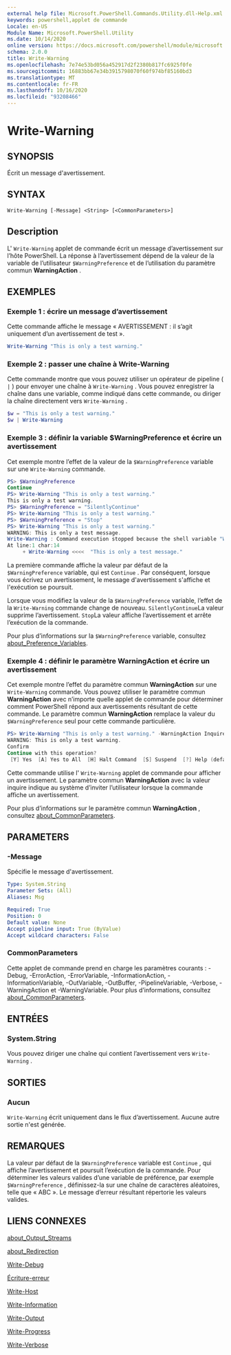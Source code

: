 ```yaml
---
external help file: Microsoft.PowerShell.Commands.Utility.dll-Help.xml
keywords: powershell,applet de commande
Locale: en-US
Module Name: Microsoft.PowerShell.Utility
ms.date: 10/14/2020
online version: https://docs.microsoft.com/powershell/module/microsoft.powershell.utility/write-warning?view=powershell-7.1&WT.mc_id=ps-gethelp
schema: 2.0.0
title: Write-Warning
ms.openlocfilehash: 7e74e53bd056a452917d2f2380b817fc6925f0fe
ms.sourcegitcommit: 16883bb67e34b3915798070f60f974bf85160bd3
ms.translationtype: MT
ms.contentlocale: fr-FR
ms.lasthandoff: 10/16/2020
ms.locfileid: "93208466"
---
```

# Write-Warning

## SYNOPSIS
Écrit un message d'avertissement.

## SYNTAX

```
Write-Warning [-Message] <String> [<CommonParameters>]
```

## Description

L' `Write-Warning` applet de commande écrit un message d’avertissement sur l’hôte PowerShell. La réponse à l’avertissement dépend de la valeur de la variable de l’utilisateur `$WarningPreference` et de l’utilisation du paramètre commun **WarningAction** .

## EXEMPLES

### Exemple 1 : écrire un message d’avertissement

Cette commande affiche le message « AVERTISSEMENT : il s’agit uniquement d’un avertissement de test ».

```powershell
Write-Warning "This is only a test warning."
```

### Exemple 2 : passer une chaîne à Write-Warning

Cette commande montre que vous pouvez utiliser un opérateur de pipeline ( `|` ) pour envoyer une chaîne à `Write-Warning` .
Vous pouvez enregistrer la chaîne dans une variable, comme indiqué dans cette commande, ou diriger la chaîne directement vers `Write-Warning` .

```powershell
$w = "This is only a test warning."
$w | Write-Warning
```

### Exemple 3 : définir la variable $WarningPreference et écrire un avertissement

Cet exemple montre l’effet de la valeur de la `$WarningPreference` variable sur une `Write-Warning` commande.

```powershell
PS> $WarningPreference
Continue
PS> Write-Warning "This is only a test warning."
This is only a test warning.
PS> $WarningPreference = "SilentlyContinue"
PS> Write-Warning "This is only a test warning."
PS> $WarningPreference = "Stop"
PS> Write-Warning "This is only a test warning."
WARNING: This is only a test message.
Write-Warning : Command execution stopped because the shell variable "WarningPreference" is set to Stop.
At line:1 char:14
     + Write-Warning <<<<  "This is only a test message."
```

La première commande affiche la valeur par défaut de la `$WarningPreference` variable, qui est `Continue` . Par conséquent, lorsque vous écrivez un avertissement, le message d'avertissement s'affiche et l'exécution se poursuit.

Lorsque vous modifiez la valeur de la `$WarningPreference` variable, l’effet de la `Write-Warning` commande change de nouveau. `SilentlyContinue`La valeur supprime l’avertissement. `Stop`La valeur affiche l’avertissement et arrête l’exécution de la commande.

Pour plus d’informations sur la `$WarningPreference` variable, consultez [about_Preference_Variables](../Microsoft.Powershell.Core/About/about_Preference_Variables.md).

### Exemple 4 : définir le paramètre WarningAction et écrire un avertissement

Cet exemple montre l’effet du paramètre commun **WarningAction** sur une `Write-Warning` commande. Vous pouvez utiliser le paramètre commun **WarningAction** avec n’importe quelle applet de commande pour déterminer comment PowerShell répond aux avertissements résultant de cette commande. Le paramètre commun **WarningAction** remplace la valeur du `$WarningPreference` seul pour cette commande particulière.

```powershell
PS> Write-Warning "This is only a test warning." -WarningAction Inquire
WARNING: This is only a test warning.
Confirm
Continue with this operation?
 [Y] Yes  [A] Yes to All  [H] Halt Command  [S] Suspend  [?] Help (default is "Y"):
```

Cette commande utilise l' `Write-Warning` applet de commande pour afficher un avertissement. Le paramètre commun **WarningAction** avec la valeur inquire indique au système d’inviter l’utilisateur lorsque la commande affiche un avertissement.

Pour plus d’informations sur le paramètre commun **WarningAction** , consultez [about_CommonParameters](../Microsoft.Powershell.Core/About/about_CommonParameters.md).

## PARAMETERS

### -Message
Spécifie le message d'avertissement.

```yaml
Type: System.String
Parameter Sets: (All)
Aliases: Msg

Required: True
Position: 0
Default value: None
Accept pipeline input: True (ByValue)
Accept wildcard characters: False
```

### CommonParameters

Cette applet de commande prend en charge les paramètres courants : -Debug, -ErrorAction, -ErrorVariable, -InformationAction, -InformationVariable, -OutVariable, -OutBuffer, -PipelineVariable, -Verbose, -WarningAction et -WarningVariable. Pour plus d’informations, consultez [about_CommonParameters](https://go.microsoft.com/fwlink/?LinkID=113216).

## ENTRÉES

### System.String

Vous pouvez diriger une chaîne qui contient l’avertissement vers `Write-Warning` .

## SORTIES

### Aucun

`Write-Warning` écrit uniquement dans le flux d’avertissement. Aucune autre sortie n'est générée.

## REMARQUES

La valeur par défaut de la `$WarningPreference` variable est `Continue` , qui affiche l’avertissement et poursuit l’exécution de la commande. Pour déterminer les valeurs valides d’une variable de préférence, par exemple `$WarningPreference` , définissez-la sur une chaîne de caractères aléatoires, telle que « ABC ». Le message d’erreur résultant répertorie les valeurs valides.

## LIENS CONNEXES

[about_Output_Streams](../Microsoft.PowerShell.Core/About/about_Output_Streams.md)

[about_Redirection](../Microsoft.PowerShell.Core/About/about_Redirection.md)

[Write-Debug](Write-Debug.md)

[Écriture-erreur](Write-Error.md)

[Write-Host](Write-Host.md)

[Write-Information](Write-Information.md)

[Write-Output](Write-Output.md)

[Write-Progress](Write-Progress.md)

[Write-Verbose](Write-Verbose.md)
